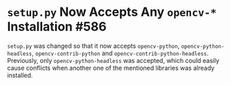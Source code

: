# `setup.py` Now Accepts Any `opencv-*` Installation #586

`setup.py` was changed so that it now accepts `opencv-python`,
`opencv-python-headless`, `opencv-contrib-python` and
`opencv-contrib-python-headless`. Previously, only
`opencv-python-headless` was accepted, which could easily cause
conflicts when another one of the mentioned libraries was already
installed.
